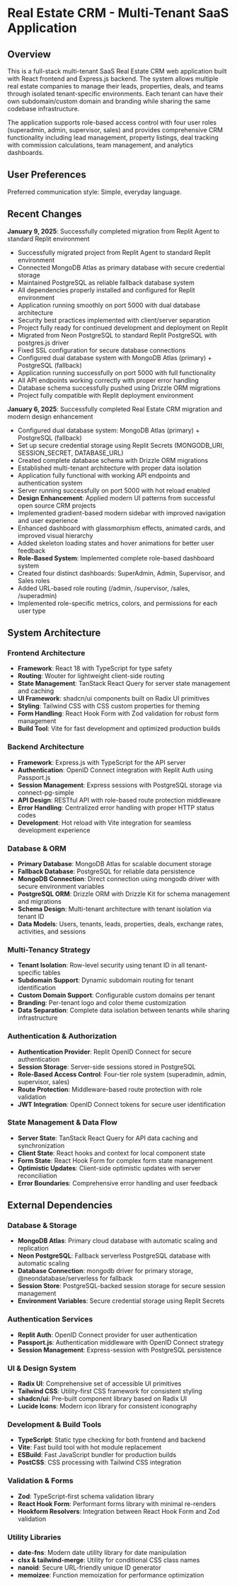 # Real Estate CRM - Multi-Tenant SaaS Application

## Overview

This is a full-stack multi-tenant SaaS Real Estate CRM web application built with React frontend and Express.js backend. The system allows multiple real estate companies to manage their leads, properties, deals, and teams through isolated tenant-specific environments. Each tenant can have their own subdomain/custom domain and branding while sharing the same codebase infrastructure.

The application supports role-based access control with four user roles (superadmin, admin, supervisor, sales) and provides comprehensive CRM functionality including lead management, property listings, deal tracking with commission calculations, team management, and analytics dashboards.

## User Preferences

Preferred communication style: Simple, everyday language.

## Recent Changes

**January 9, 2025**: Successfully completed migration from Replit Agent to standard Replit environment
- Successfully migrated project from Replit Agent to standard Replit environment  
- Connected MongoDB Atlas as primary database with secure credential storage
- Maintained PostgreSQL as reliable fallback database system
- All dependencies properly installed and configured for Replit environment
- Application running smoothly on port 5000 with dual database architecture
- Security best practices implemented with client/server separation
- Project fully ready for continued development and deployment on Replit
- Migrated from Neon PostgreSQL to standard Replit PostgreSQL with postgres.js driver
- Fixed SSL configuration for secure database connections
- Configured dual database system with MongoDB Atlas (primary) + PostgreSQL (fallback)
- Application running successfully on port 5000 with full functionality
- All API endpoints working correctly with proper error handling
- Database schema successfully pushed using Drizzle ORM migrations
- Project fully compatible with Replit deployment environment

**January 6, 2025**: Successfully completed Real Estate CRM migration and modern design enhancement
- Configured dual database system: MongoDB Atlas (primary) + PostgreSQL (fallback)
- Set up secure credential storage using Replit Secrets (MONGODB_URI, SESSION_SECRET, DATABASE_URL)
- Created complete database schema with Drizzle ORM migrations
- Established multi-tenant architecture with proper data isolation
- Application fully functional with working API endpoints and authentication system
- Server running successfully on port 5000 with hot reload enabled
- **Design Enhancement**: Applied modern UI patterns from successful open source CRM projects
- Implemented gradient-based modern sidebar with improved navigation and user experience
- Enhanced dashboard with glassmorphism effects, animated cards, and improved visual hierarchy
- Added skeleton loading states and hover animations for better user feedback
- **Role-Based System**: Implemented complete role-based dashboard system
- Created four distinct dashboards: SuperAdmin, Admin, Supervisor, and Sales roles
- Added URL-based role routing (/admin, /supervisor, /sales, /superadmin)
- Implemented role-specific metrics, colors, and permissions for each user type

## System Architecture

### Frontend Architecture
- **Framework**: React 18 with TypeScript for type safety
- **Routing**: Wouter for lightweight client-side routing
- **State Management**: TanStack React Query for server state management and caching
- **UI Framework**: shadcn/ui components built on Radix UI primitives
- **Styling**: Tailwind CSS with CSS custom properties for theming
- **Form Handling**: React Hook Form with Zod validation for robust form management
- **Build Tool**: Vite for fast development and optimized production builds

### Backend Architecture
- **Framework**: Express.js with TypeScript for the API server
- **Authentication**: OpenID Connect integration with Replit Auth using Passport.js
- **Session Management**: Express sessions with PostgreSQL storage via connect-pg-simple
- **API Design**: RESTful API with role-based route protection middleware
- **Error Handling**: Centralized error handling with proper HTTP status codes
- **Development**: Hot reload with Vite integration for seamless development experience

### Database & ORM
- **Primary Database**: MongoDB Atlas for scalable document storage
- **Fallback Database**: PostgreSQL for reliable data persistence  
- **MongoDB Connection**: Direct connection using mongodb driver with secure environment variables
- **PostgreSQL ORM**: Drizzle ORM with Drizzle Kit for schema management and migrations
- **Schema Design**: Multi-tenant architecture with tenant isolation via tenant ID
- **Data Models**: Users, tenants, leads, properties, deals, exchange rates, activities, and sessions

### Multi-Tenancy Strategy
- **Tenant Isolation**: Row-level security using tenant ID in all tenant-specific tables
- **Subdomain Support**: Dynamic subdomain routing for tenant identification
- **Custom Domain Support**: Configurable custom domains per tenant
- **Branding**: Per-tenant logo and color theme customization
- **Data Separation**: Complete data isolation between tenants while sharing infrastructure

### Authentication & Authorization
- **Authentication Provider**: Replit OpenID Connect for secure authentication
- **Session Storage**: Server-side sessions stored in PostgreSQL
- **Role-Based Access Control**: Four-tier role system (superadmin, admin, supervisor, sales)
- **Route Protection**: Middleware-based route protection with role validation
- **JWT Integration**: OpenID Connect tokens for secure user identification

### State Management & Data Flow
- **Server State**: TanStack React Query for API data caching and synchronization
- **Client State**: React hooks and context for local component state
- **Form State**: React Hook Form for complex form state management
- **Optimistic Updates**: Client-side optimistic updates with server reconciliation
- **Error Boundaries**: Comprehensive error handling and user feedback

## External Dependencies

### Database & Storage
- **MongoDB Atlas**: Primary cloud database with automatic scaling and replication
- **Neon PostgreSQL**: Fallback serverless PostgreSQL database with automatic scaling
- **Database Connection**: mongodb driver for primary storage, @neondatabase/serverless for fallback
- **Session Store**: PostgreSQL-backed session storage for secure session management
- **Environment Variables**: Secure credential storage using Replit Secrets

### Authentication Services
- **Replit Auth**: OpenID Connect provider for user authentication
- **Passport.js**: Authentication middleware with OpenID Connect strategy
- **Session Management**: Express-session with PostgreSQL persistence

### UI & Design System
- **Radix UI**: Comprehensive set of accessible UI primitives
- **Tailwind CSS**: Utility-first CSS framework for consistent styling
- **shadcn/ui**: Pre-built component library based on Radix UI
- **Lucide Icons**: Modern icon library for consistent iconography

### Development & Build Tools
- **TypeScript**: Static type checking for both frontend and backend
- **Vite**: Fast build tool with hot module replacement
- **ESBuild**: Fast JavaScript bundler for production builds
- **PostCSS**: CSS processing with Tailwind CSS integration

### Validation & Forms
- **Zod**: TypeScript-first schema validation library
- **React Hook Form**: Performant forms library with minimal re-renders
- **Hookform Resolvers**: Integration between React Hook Form and Zod validation

### Utility Libraries
- **date-fns**: Modern date utility library for date manipulation
- **clsx & tailwind-merge**: Utility for conditional CSS class names
- **nanoid**: Secure URL-friendly unique ID generator
- **memoizee**: Function memoization for performance optimization
